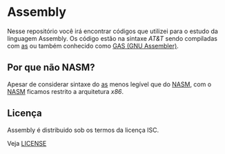 # Assembly

Nesse repositório você irá encontrar códigos que utilizei para o estudo da
linguagem Assembly. Os código estão na sintaxe *AT&T* sendo compiladas com
[as][gas] ou também conhecido como [GAS (GNU Assembler)][gas]. 

## Por que não NASM?

Apesar de considerar sintaxe do [as][gas] menos legível que do [NASM][nasm],
com o [NASM][nasm] ficamos restrito a arquitetura *x86*.

## Licença

Assembly é distribuido sob os termos da licença ISC.

Veja [LICENSE](LICENSE)

[gas]: https://en.wikipedia.org/wiki/GNU_Assembler
[nasm]: https://pt.wikipedia.org/wiki/NASM
